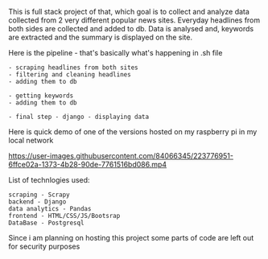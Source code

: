 This is full stack project of that, which goal is to collect and analyze data collected from 2 very different popular news sites. Everyday headlines from 
both sides are collected and added to db. Data is analysed and, keywords are extracted and the summary is displayed on the site. 

Here is the pipeline - that's basically what's happening in .sh file
```
- scraping headlines from both sites
- filtering and cleaning headlines
- adding them to db

- getting keywords
- adding them to db

- final step - django - displaying data

```

Here is quick demo of one of the versions hosted on my raspberry pi in my local network 

https://user-images.githubusercontent.com/84066345/223776951-6ffce02a-1373-4b28-90de-7761516bd086.mp4

List of technlogies used:
```
scraping - Scrapy
backend - Django
data analytics - Pandas
frontend - HTML/CSS/JS/Bootsrap
DataBase - Postgresql
```

Since i am planning on hosting this project some parts of code are left out for security purposes 
